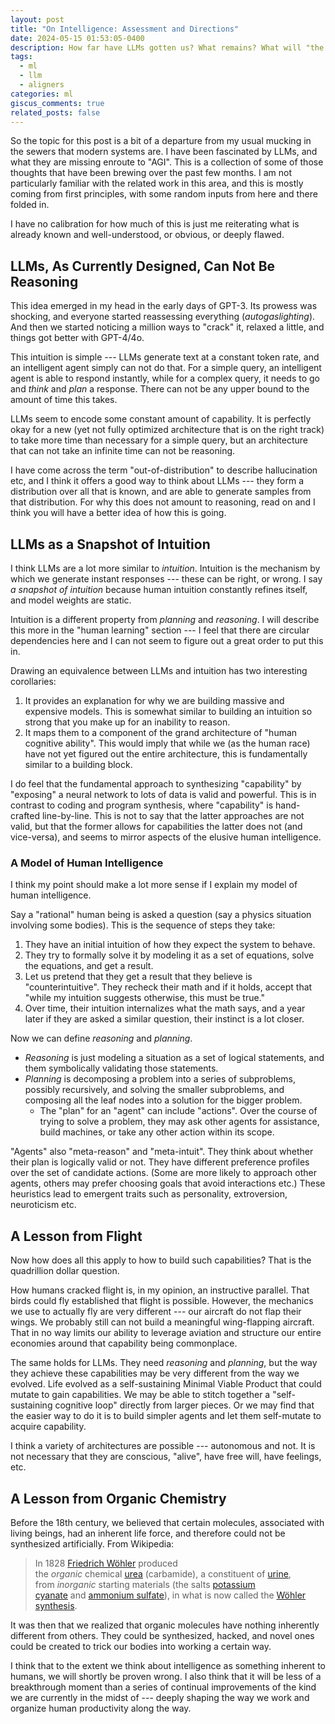 ```yaml
---
layout: post
title: "On Intelligence: Assessment and Directions"
date: 2024-05-15 01:53:05-0400
description: How far have LLMs gotten us? What remains? What will "the rest" take?
tags:
  - ml
  - llm
  - aligners
categories: ml
giscus_comments: true
related_posts: false
---
```

So the topic for this post is a bit of a departure from my usual mucking in the sewers that modern systems are. I have been fascinated by LLMs, and what they are missing enroute to "AGI". This is a collection of some of those thoughts that have been brewing over the past few months. I am not particularly familiar with the related work in this area, and this is mostly coming from first principles, with some random inputs from here and there folded in.

I have no calibration for how much of this is just me reiterating what is already known and well-understood, or obvious, or deeply flawed.
## LLMs, As Currently Designed, Can Not Be Reasoning

This idea emerged in my head in the early days of GPT-3. Its prowess was shocking, and everyone started reassessing everything (_autogaslighting_). And then we started noticing a million ways to "crack" it, relaxed a little, and things got better with GPT-4/4o.

This intuition is simple --- LLMs generate text at a constant token rate, and an intelligent agent simply can not do that. For a simple query, an intelligent agent is able to respond instantly, while for a complex query, it needs to go and _think_ and _plan_ a response. There can not be any upper bound to the amount of time this takes.

LLMs seem to encode some constant amount of capability. It is perfectly okay for a new (yet not fully optimized architecture that is on the right track) to take more time than necessary for a simple query, but an architecture that can not take an infinite time can not be reasoning.

I have come across the term "out-of-distribution" to describe hallucination etc, and I think it offers a good way to think about LLMs --- they form a distribution over all that is known, and are able to generate samples from that distribution. For why this does not amount to reasoning, read on and I think you will have a better idea of how this is going.
## LLMs as a Snapshot of Intuition

I think LLMs are a lot more similar to _intuition_. Intuition is the mechanism by which we generate instant responses --- these can be right, or wrong. I say _a snapshot of intuition_ because human intuition constantly refines itself, and model weights are static.

Intuition is a different property from _planning_ and _reasoning_. I will describe this more in the "human learning" section --- I feel that there are circular dependencies here and I can not seem to figure out a great order to put this in.

Drawing an equivalence between LLMs and intuition has two interesting corollaries:
1. It provides an explanation for why we are building massive and expensive models. This is somewhat similar to building an intuition so strong that you make up for an inability to reason.
2. It maps them to a component of the grand architecture of "human cognitive ability". This would imply that while we (as the human race) have not yet figured out the entire architecture, this is fundamentally similar to a building block.

I do feel that the fundamental approach to synthesizing "capability" by "exposing" a neural network to lots of data is valid and powerful. This is in contrast to coding and program synthesis, where "capability" is hand-crafted line-by-line. This is not to say that the latter approaches are not valid, but that the former allows for capabilities the latter does not (and vice-versa), and seems to mirror aspects of the elusive human intelligence.
### A Model of Human Intelligence

I think my point should make a lot more sense if I explain my model of human intelligence.

Say a "rational" human being is asked a question (say a physics situation involving some bodies). This is the sequence of steps they take:

1. They have an initial intuition of how they expect the system to behave.
2. They try to formally solve it by modeling it as a set of equations, solve the equations, and get a result.
3. Let us pretend that they get a result that they believe is "counterintuitive". They recheck their math and if it holds, accept that "while my intuition suggests otherwise, this must be true."
4. Over time, their intuition internalizes what the math says, and a year later if they are asked a similar question, their instinct is a lot closer.

Now we can define _reasoning_ and _planning_. 

- *Reasoning* is just modeling a situation as a set of logical statements, and them symbolically validating those statements.
- *Planning* is decomposing a problem into a series of subproblems, possibly recursively, and solving the smaller subproblems, and composing all the leaf nodes into a solution for the bigger problem.
	- The "plan" for an "agent" can include "actions". Over the course of trying to solve a problem, they may ask other agents for assistance, build machines, or take any other action within its scope.

"Agents" also "meta-reason" and "meta-intuit". They think about whether their plan is logically valid or not. They have different preference profiles over the set of candidate actions. (Some are more likely to approach other agents, others may prefer choosing goals that avoid interactions etc.) These heuristics lead to emergent traits such as personality, extroversion, neuroticism etc.
## A Lesson from Flight

Now how does all this apply to how to build such capabilities? That is the quadrillion dollar question.

How humans cracked flight is, in my opinion, an instructive parallel. That birds could fly established that flight is possible. However, the mechanics we use to actually fly are very different --- our aircraft do not flap their wings. We probably still can not build a meaningful wing-flapping aircraft. That in no way limits our ability to leverage aviation and structure our entire economies around that capability being commonplace.

The same holds for LLMs. They need _reasoning_ and _planning_, but the way they achieve these capabilities may be very different from the way we evolved. Life evolved as a self-sustaining Minimal Viable Product that could mutate to gain capabilities. We may be able to stitch together a "self-sustaining cognitive loop" directly from larger pieces. Or we may find that the easier way to do it is to build simpler agents and let them self-mutate to acquire capability.

I think a variety of architectures are possible --- autonomous and not. It is not necessary that they are conscious, "alive", have free will, have feelings, etc.
## A Lesson from Organic Chemistry

Before the 18th century, we believed that certain molecules, associated with living beings, had an inherent life force, and therefore could not be synthesized artificially. From Wikipedia:

> In 1828 [Friedrich Wöhler](https://en.wikipedia.org/wiki/Friedrich_W%C3%B6hler "Friedrich Wöhler") produced the _organic_ chemical [urea](https://en.wikipedia.org/wiki/Urea "Urea") (carbamide), a constituent of [urine](https://en.wikipedia.org/wiki/Urine "Urine"), from _inorganic_ starting materials (the salts [potassium cyanate](https://en.wikipedia.org/wiki/Potassium_cyanate "Potassium cyanate") and [ammonium sulfate](https://en.wikipedia.org/wiki/Ammonium_sulfate "Ammonium sulfate")), in what is now called the [Wöhler synthesis](https://en.wikipedia.org/wiki/W%C3%B6hler_synthesis "Wöhler synthesis").

It was then that we realized that organic molecules have nothing inherently different from others. They could be synthesized, hacked, and novel ones could be created to trick our bodies into working a certain way.

I think that to the extent we think about intelligence as something inherent to humans, we will shortly be proven wrong. I also think that it will be less of a breakthrough moment than a series of continual improvements of the kind we are currently in the midst of --- deeply shaping the way we work and organize human productivity along the way.